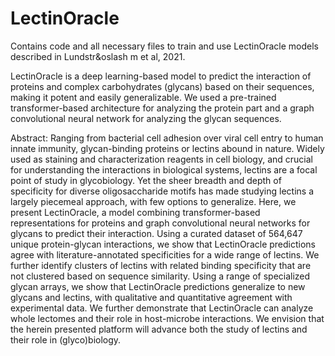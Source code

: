 # LectinOracle

Contains code and all necessary files to train and use LectinOracle models described in Lundstr&oslash m et al, 2021.

LectinOracle is a deep learning-based model to predict the interaction of proteins and complex carbohydrates (glycans) based on their sequences, making it potent and easily generalizable. We used a pre-trained transformer-based architecture for analyzing the protein part and a graph convolutional neural network for analyzing the glycan sequences.

Abstract:
Ranging from bacterial cell adhesion over viral cell entry to human innate immunity, glycan-binding proteins or lectins abound in nature. Widely used as staining and characterization reagents in cell biology, and crucial for understanding the interactions in biological systems, lectins are a focal point of study in glycobiology. Yet the sheer breadth and depth of specificity for diverse oligosaccharide motifs has made studying lectins a largely piecemeal approach, with few options to generalize. Here, we present LectinOracle, a model combining transformer-based representations for proteins and graph convolutional neural networks for glycans to predict their interaction. Using a curated dataset of 564,647 unique protein-glycan interactions, we show that LectinOracle predictions agree with literature-annotated specificities for a wide range of lectins. We further identify clusters of lectins with related binding specificity that are not clustered based on sequence similarity. Using a range of specialized glycan arrays, we show that LectinOracle predictions generalize to new glycans and lectins, with qualitative and quantitative agreement with experimental data. We further demonstrate that LectinOracle can analyze whole lectomes and their role in host-microbe interactions. We envision that the herein presented platform will advance both the study of lectins and their role in (glyco)biology. 